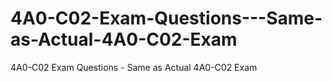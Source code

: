 # 4A0-C02-Exam-Questions---Same-as-Actual-4A0-C02-Exam
4A0-C02 Exam Questions - Same as Actual 4A0-C02 Exam
